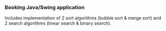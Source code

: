 ### Booking Java/Swing application

Includes implementation of 2 sort algorithms (bubble sort & merge sort) and 2 search algorithms (linear search & binary search).

